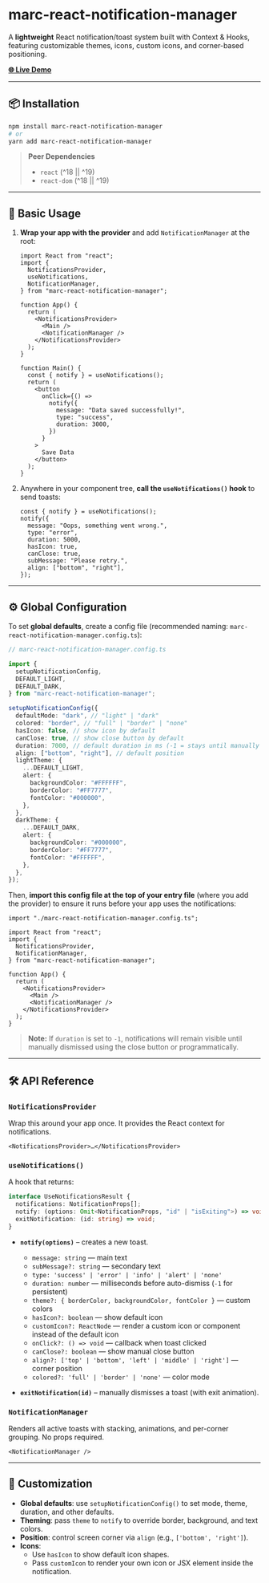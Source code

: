 # marc-react-notification-manager

A **lightweight** React notification/toast system built with Context & Hooks, featuring customizable themes, icons, custom icons, and corner-based positioning.

[**🌐 Live Demo**](https://react-notification-manager-demo.vercel.app/)

---

## 📦 Installation

```bash
npm install marc-react-notification-manager
# or
yarn add marc-react-notification-manager
```

> **Peer Dependencies**
>
> - `react` (^18 || ^19)
> - `react-dom` (^18 || ^19)

---

## 🚀 Basic Usage

1. **Wrap your app with the provider** and add `NotificationManager` at the root:

   ```tsx
   import React from "react";
   import {
     NotificationsProvider,
     useNotifications,
     NotificationManager,
   } from "marc-react-notification-manager";

   function App() {
     return (
       <NotificationsProvider>
         <Main />
         <NotificationManager />
       </NotificationsProvider>
     );
   }

   function Main() {
     const { notify } = useNotifications();
     return (
       <button
         onClick={() =>
           notify({
             message: "Data saved successfully!",
             type: "success",
             duration: 3000,
           })
         }
       >
         Save Data
       </button>
     );
   }
   ```

2. Anywhere in your component tree, **call the `useNotifications()` hook** to send toasts:

   ```tsx
   const { notify } = useNotifications();
   notify({
     message: "Oops, something went wrong.",
     type: "error",
     duration: 5000,
     hasIcon: true,
     canClose: true,
     subMessage: "Please retry.",
     align: ["bottom", "right"],
   });
   ```

---

## ⚙️ Global Configuration

To set **global defaults**, create a config file (recommended naming: `marc-react-notification-manager.config.ts`):

```ts
// marc-react-notification-manager.config.ts

import {
  setupNotificationConfig,
  DEFAULT_LIGHT,
  DEFAULT_DARK,
} from "marc-react-notification-manager";

setupNotificationConfig({
  defaultMode: "dark", // "light" | "dark"
  colored: "border", // "full" | "border" | "none"
  hasIcon: false, // show icon by default
  canClose: true, // show close button by default
  duration: 7000, // default duration in ms (-1 = stays until manually closed)
  align: ["bottom", "right"], // default position
  lightTheme: {
    ...DEFAULT_LIGHT,
    alert: {
      backgroundColor: "#FFFFFF",
      borderColor: "#FF7777",
      fontColor: "#000000",
    },
  },
  darkTheme: {
    ...DEFAULT_DARK,
    alert: {
      backgroundColor: "#000000",
      borderColor: "#FF7777",
      fontColor: "#FFFFFF",
    },
  },
});
```

Then, **import this config file at the top of your entry file** (where you add the provider) to ensure it runs before your app uses the notifications:

```tsx
import "./marc-react-notification-manager.config.ts";

import React from "react";
import {
  NotificationsProvider,
  NotificationManager,
} from "marc-react-notification-manager";

function App() {
  return (
    <NotificationsProvider>
      <Main />
      <NotificationManager />
    </NotificationsProvider>
  );
}
```

> **Note:** If `duration` is set to `-1`, notifications will remain visible until manually dismissed using the close button or programmatically.

---

## 🛠️ API Reference

### `NotificationsProvider`

Wrap this around your app once. It provides the React context for notifications.

```tsx
<NotificationsProvider>…</NotificationsProvider>
```

### `useNotifications()`

A hook that returns:

```ts
interface UseNotificationsResult {
  notifications: NotificationProps[];
  notify: (options: Omit<NotificationProps, "id" | "isExiting">) => void;
  exitNotification: (id: string) => void;
}
```

- **`notify(options)`** – creates a new toast.

  - `message: string` — main text
  - `subMessage?: string` — secondary text
  - `type: 'success' | 'error' | 'info' | 'alert' | 'none'`
  - `duration: number` — milliseconds before auto-dismiss (`-1` for persistent)
  - `theme?: { borderColor, backgroundColor, fontColor }` — custom colors
  - `hasIcon?: boolean` — show default icon
  - `customIcon?: ReactNode` — render a custom icon or component instead of the default icon
  - `onClick?: () => void` — callback when toast clicked
  - `canClose?: boolean` — show manual close button
  - `align?: ['top' | 'bottom', 'left' | 'middle' | 'right']` — corner position
  - `colored?: 'full' | 'border' | 'none'` — color mode

- **`exitNotification(id)`** – manually dismisses a toast (with exit animation).

### `NotificationManager`

Renders all active toasts with stacking, animations, and per-corner grouping. No props required.

```tsx
<NotificationManager />
```

---

## 🎨 Customization

- **Global defaults**: use `setupNotificationConfig()` to set mode, theme, duration, and other defaults.
- **Theming**: pass `theme` to `notify` to override border, background, and text colors.
- **Position**: control screen corner via `align` (e.g., `['bottom', 'right']`).
- **Icons**:
  - Use `hasIcon` to show default icon shapes.
  - Pass `customIcon` to render your own icon or JSX element inside the notification.
